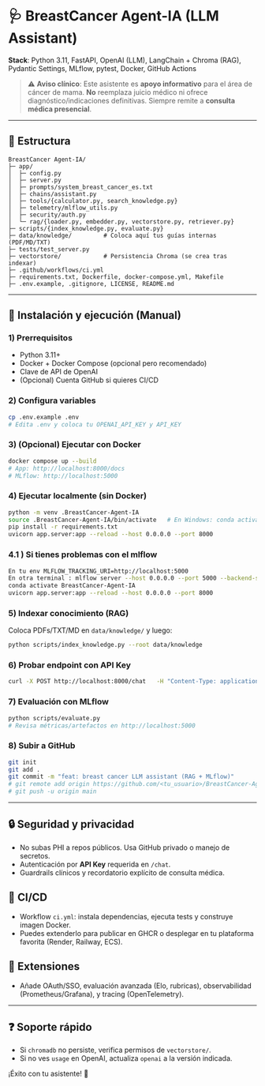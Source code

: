 # 🩺 BreastCancer Agent-IA (LLM Assistant)

**Stack**: Python 3.11, FastAPI, OpenAI (LLM), LangChain + Chroma (RAG), Pydantic Settings, MLflow, pytest, Docker, GitHub Actions

> ⚠️ **Aviso clínico**: Este asistente es **apoyo informativo** para el área de cáncer de mama. **No** reemplaza juicio médico ni ofrece diagnóstico/indicaciones definitivas. Siempre remite a **consulta médica presencial**.

---

## 📁 Estructura

```
BreastCancer Agent-IA/
├─ app/
│  ├─ config.py
│  ├─ server.py
│  ├─ prompts/system_breast_cancer_es.txt
│  ├─ chains/assistant.py
│  ├─ tools/{calculator.py, search_knowledge.py}
│  ├─ telemetry/mlflow_utils.py
│  ├─ security/auth.py
│  └─ rag/{loader.py, embedder.py, vectorstore.py, retriever.py}
├─ scripts/{index_knowledge.py, evaluate.py}
├─ data/knowledge/         # Coloca aquí tus guías internas (PDF/MD/TXT)
├─ tests/test_server.py
├─ vectorstore/            # Persistencia Chroma (se crea tras indexar)
├─ .github/workflows/ci.yml
├─ requirements.txt, Dockerfile, docker-compose.yml, Makefile
├─ .env.example, .gitignore, LICENSE, README.md
```

---

## 🚀 Instalación y ejecución (Manual)

### 1) Prerrequisitos
- Python 3.11+
- Docker + Docker Compose (opcional pero recomendado)
- Clave de API de OpenAI
- (Opcional) Cuenta GitHub si quieres CI/CD

### 2) Configura variables
```bash
cp .env.example .env
# Edita .env y coloca tu OPENAI_API_KEY y API_KEY
```

### 3) (Opcional) Ejecutar con Docker
```bash
docker compose up --build
# App: http://localhost:8000/docs
# MLflow: http://localhost:5000
```

### 4) Ejecutar localmente (sin Docker)
```bash
python -m venv .BreastCancer-Agent-IA
source .BreastCancer-Agent-IA/bin/activate   # En Windows: conda activate BreastCancer-Agent-IA
pip install -r requirements.txt
uvicorn app.server:app --reload --host 0.0.0.0 --port 8000

```

### 4.1 ) Si tienes problemas con el mlflow
```bash
En tu env MLFLOW_TRACKING_URI=http://localhost:5000
En otra terminal : mlflow server --host 0.0.0.0 --port 5000 --backend-store-uri ./_mlflow --default-artifact-root ./_mlflow
conda activate BreastCancer-Agent-IA
uvicorn app.server:app --reload --host 0.0.0.0 --port 8000

```

### 5) Indexar conocimiento (RAG)
Coloca PDFs/TXT/MD en `data/knowledge/` y luego:
```bash
python scripts/index_knowledge.py --root data/knowledge
```

### 6) Probar endpoint con API Key
```bash
curl -X POST http://localhost:8000/chat   -H "Content-Type: application/json"   -H "X-API-Key: supersecreto_local"   -d '{"text":"¿Qué implica un BI-RADS 3?"}'
```

### 7) Evaluación con MLflow
```bash
python scripts/evaluate.py
# Revisa métricas/artefactos en http://localhost:5000
```

### 8) Subir a GitHub
```bash
git init
git add .
git commit -m "feat: breast cancer LLM assistant (RAG + MLflow)"
# git remote add origin https://github.com/<tu_usuario>/BreastCancer-Agent-IA.git
# git push -u origin main
```

---

## 🔒 Seguridad y privacidad
- No subas PHI a repos públicos. Usa GitHub privado o manejo de secretos.
- Autenticación por **API Key** requerida en `/chat`.
- Guardrails clínicos y recordatorio explícito de consulta médica.

## 🧪 CI/CD
- Workflow `ci.yml`: instala dependencias, ejecuta tests y construye imagen Docker.
- Puedes extenderlo para publicar en GHCR o desplegar en tu plataforma favorita (Render, Railway, ECS).

## 🧩 Extensiones
- Añade OAuth/SSO, evaluación avanzada (Elo, rubricas), observabilidad (Prometheus/Grafana), y tracing (OpenTelemetry).

---

## ❓ Soporte rápido
- Si `chromadb` no persiste, verifica permisos de `vectorstore/`.
- Si no ves `usage` en OpenAI, actualiza `openai` a la versión indicada.

¡Éxito con tu asistente! 💙
